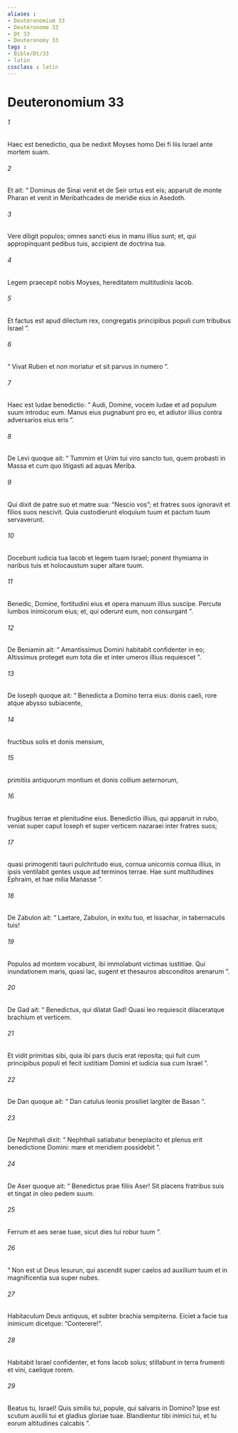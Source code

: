 ```yaml
---
aliases : 
- Deuteronomium 33
- Deutéronome 33
- Dt 33
- Deuteronomy 33
tags : 
- Bible/Dt/33
- latin
cssclass : latin
---
```


# Deuteronomium 33

###### 1
Haec est benedictio, qua be nedixit Moyses homo Dei fi liis Israel ante mortem suam. 
###### 2
Et ait: “ Dominus de Sinai venit et de Seir ortus est eis; apparuit de monte Pharan et venit in Meribathcades de meridie eius in Asedoth.
###### 3
Vere diligit populos; omnes sancti eius in manu illius sunt; et, qui appropinquant pedibus tuis, accipient de doctrina tua.
###### 4
Legem praecepit nobis Moyses, hereditatem multitudinis Iacob.
###### 5
Et factus est apud dilectum rex, congregatis principibus populi cum tribubus Israel ”.
###### 6
“ Vivat Ruben et non moriatur et sit parvus in numero ”.
###### 7
Haec est Iudae benedictio: “ Audi, Domine, vocem Iudae et ad populum suum introduc eum. Manus eius pugnabunt pro eo, et adiutor illius contra adversarios eius eris ”.
###### 8
De Levi quoque ait: “ Tummim et Urim tui viro sancto tuo, quem probasti in Massa et cum quo litigasti ad aquas Meriba.
###### 9
Qui dixit de patre suo et matre sua: “Nescio vos”; et fratres suos ignoravit et filios suos nescivit. Quia custodierunt eloquium tuum et pactum tuum servaverunt.
###### 10
Docebunt iudicia tua Iacob et legem tuam Israel; ponent thymiama in naribus tuis et holocaustum super altare tuum.
###### 11
Benedic, Domine, fortitudini eius et opera manuum illius suscipe. Percute lumbos inimicorum eius; et, qui oderunt eum, non consurgant ”.
###### 12
De Beniamin ait: “ Amantissimus Domini habitabit confidenter in eo; Altissimus proteget eum tota die et inter umeros illius requiescet ”.
###### 13
De Ioseph quoque ait: “ Benedicta a Domino terra eius: donis caeli, rore atque abysso subiacente,
###### 14
fructibus solis et donis mensium,
###### 15
primitiis antiquorum montium et donis collium aeternorum,
###### 16
frugibus terrae et plenitudine eius. Benedictio illius, qui apparuit in rubo, veniat super caput Ioseph et super verticem nazaraei inter fratres suos;
###### 17
quasi primogeniti tauri pulchritudo eius, cornua unicornis cornua illius, in ipsis ventilabit gentes usque ad terminos terrae. Hae sunt multitudines Ephraim, et hae milia Manasse ”.
###### 18
De Zabulon ait: “ Laetare, Zabulon, in exitu tuo, et Issachar, in tabernaculis tuis!
###### 19
Populos ad montem vocabunt, ibi immolabunt victimas iustitiae. Qui inundationem maris, quasi lac, sugent et thesauros absconditos arenarum ”.
###### 20
De Gad ait: “ Benedictus, qui dilatat Gad! Quasi leo requiescit dilaceratque brachium et verticem.
###### 21
Et vidit primitias sibi, quia ibi pars ducis erat reposita; qui fuit cum principibus populi et fecit iustitiam Domini et iudicia sua cum Israel ”.
###### 22
De Dan quoque ait: “ Dan catulus leonis prosiliet largiter de Basan ”.
###### 23
De Nephthali dixit: “ Nephthali satiabatur beneplacito et plenus erit benedictione Domini: mare et meridiem possidebit ”.
###### 24
De Aser quoque ait: “ Benedictus prae filiis Aser! Sit placens fratribus suis et tingat in oleo pedem suum.
###### 25
Ferrum et aes serae tuae, sicut dies tui robur tuum ”.
###### 26
“ Non est ut Deus Iesurun, qui ascendit super caelos ad auxilium tuum et in magnificentia sua super nubes.
###### 27
Habitaculum Deus antiquus, et subter brachia sempiterna. Eiciet a facie tua inimicum dicetque: “Conterere!”.
###### 28
Habitabit Israel confidenter, et fons Iacob solus; stillabunt in terra frumenti et vini, caelique rorem.
###### 29
Beatus tu, Israel! Quis similis tui, popule, qui salvaris in Domino? Ipse est scutum auxilii tui et gladius gloriae tuae. Blandientur tibi inimici tui, et tu eorum altitudines calcabis ”.
